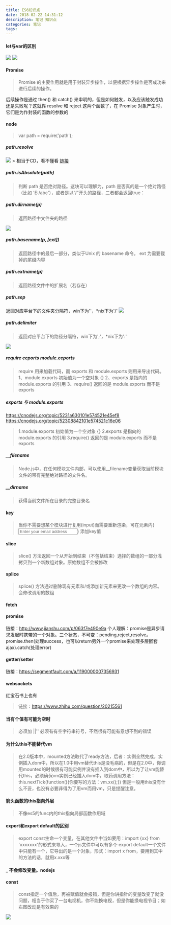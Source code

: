 ```yaml
---
title: ES6知识点
date: 2018-02-22 14:31:12
description: 笔记 知识点
categories: 笔记
tags:
---
```


#### let与var的区别
<img src="/images/letVSvar-1.png"/>
<img src="/images/letVSvar-2.png"/>

#### Promise
> Promise 的主要作用就是用于封装异步操作，以便根据异步操作是否成功来进行后续的操作。

  后续操作是通过 then() 和 catch() 来申明的，但是如何触发，以及应该触发成功还是失败呢？这就靠 resolve 和 reject 这两个函数了，在 Promise 对象产生时，它们是为作封装的函数的参数的

#### node
> var path = require('path');

##### path.resolve
<img src="/images/image23.png"/>
> 相当于CD，看不懂看 <a href="http://www.tuicool.com/articles/3qia6zz">链接</a>

##### path.isAbsolute(path)
> 判断 path 是否绝对路径。这块可以理解为，path 是否真的是一个绝对路径（比如 'E:/abc'），或者是以“/”开头的路径，二者都会返回true：

##### path.dirname(p)
> 返回路径中文件夹的路径
<img src="/images/image24.png"/>

##### path.basename(p, [ext])
> 返回路径中的最后一部分，类似于Unix 的 basename 命令。 ext 为需要截掉的尾缀内容

##### path.extname(p)
> 返回路径文件中的扩展名（若存在）

##### path.sep
返回对应平台下的文件夹分隔符，win下为'\'，*nix下为'/'
<img src="/images/image25.png"/>

##### path.delimiter
> 返回对应平台下的路径分隔符，win下为';'，*nix下为':'
<img src="/images/image26.png"/>

##### require ecports module.ecports
> require 用来加载代码，而 exports 和 module.exports 则用来导出代码。
1、module.exports 初始值为一个空对象 {}
2、exports 是指向的 module.exports 的引用
3、require() 返回的是 module.exports 而不是 exports

##### exports 与 module.exports
https://cnodejs.org/topic/5231a630101e574521e45ef8
https://cnodejs.org/topic/52308842101e574521c16e06
> 1.module.exports 初始值为一个空对象 {}
  2.exports 是指向的 module.exports 的引用
  3.require() 返回的是 module.exports 而不是 exports

##### __filename
> Node.js中，在任何模块文件内部，可以使用__filename变量获取当前模块文件的带有完整绝对路径的文件名。

##### __dirname
> 获得当前文件所在目录的完整目录名

#### key
> 当你不需要想某个模块进行复用(input)而需要重新渲染，可在元素内(<input placeholder="Enter your email address" key="email-input">)
  添加key值

#### slice
> slice() 方法返回一个从开始到结束（不包括结束）选择的数组的一部分浅拷贝到一个新数组对象。原始数组不会被修改

#### splice
> splice() 方法通过删除现有元素和/或添加新元素来更改一个数组的内容。  会修改调用的数组

#### fetch

#### promise
链接：http://www.jianshu.com/p/063f7e490e9a
个人理解：promise是异步请求发起时携带的一个对象。三个状态，不可变：pending,reject,resolve。promise.then(处理success，也可以return另外一个promise来处理多层嵌套ajax).catch(处理error)

#### getter/setter
链接：https://segmentfault.com/a/1190000007356931

#### websockets
红宝石书上也有
> 链接：https://www.zhihu.com/question/20215561

#### 当有个值有可能为空时
> 必须加 ||''   必须有有空字符串符号，不然很有可能有意想不到的错误

#### 为什么this不能替代vm
> 在2.0版本中，mounted方法取代了ready方法，后者：实例全然完成，实例插入dom中，所以在1.0中用vm替代this是没毛病的，但是在2.0中，你调用mounted的时候很有可能实例并没有插入到dom中，所以为了让vm能替代this，必须确保vm实例已经插入dom中，取药调用方法：this.nextTick(function(){你要写的方法：vm.xx();})
  但是一般用this没有什么不妥，也没有必要非得为了用vm而用vm，只是提醒注意。

#### 箭头函数的this指向外层
> 不像es5的func内的this指向局部函数作用域

#### export和export default的区别
> export const生命一个变量，在其他文件中当如要用：import {xx} from 'xxxxxxx'的形式来导入，一个js文件中可以有多个
  export default一个文件中只能有一个，它导出的是一个对象，形式：import x from，要用到其中的方法的话，就用x.xxx等

#### _ 不会修改变量。nodejs

#### const
> const指定一个值后，再被赋值就会报错，但是你讲指针的变量改变了就没问题，相当于你买了一台电视机，你不能换电视，但是你能换电视节目；如右图改动是有效果的
<img src="/images/image11.png"/>






















